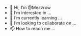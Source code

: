 - 👋 Hi, I’m @Mezzrow
- 👀 I’m interested in ...
- 🌱 I’m currently learning ...
- 💞️ I’m looking to collaborate on ...
- 📫 How to reach me ...

<!---
Mezzrow/Mezzrow is a ✨ special ✨ repository because its `README.md` (this file) appears on your GitHub profile.
You can click the Preview link to take a look at your changes.
--->
